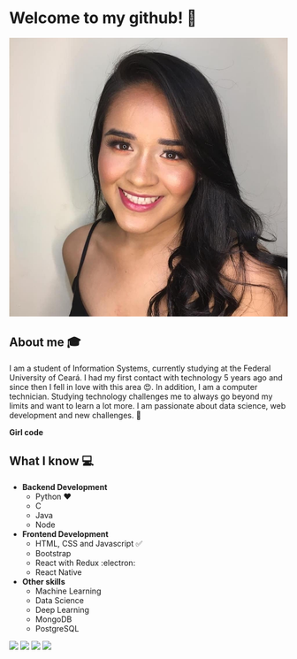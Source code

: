 
# Welcome to my github! 👋

<div align="center" width="100">
	<img src="https://github.com/kelyAna/kelyAna/blob/main/foto.jpg">
</div>

## About me :mortar_board:
I am a student of Information Systems, currently studying at the Federal University of Ceará. I had my first contact with technology 5 years ago and since then I fell in love with this area 😍. In addition, I am a computer technician. Studying technology challenges me to always go beyond my limits and want to learn a lot more. I am passionate about data science, web development and new challenges. 🧠 

**Girl code** 

## What I know :computer:
- **Backend Development**
	- Python ❤️
	- C
	- Java
  - Node
- **Frontend Development**
	- HTML, CSS and Javascript :white_check_mark:
	- Bootstrap
	- React with Redux :electron:
	- React Native
- **Other skills**
  - Machine Learning
  - Data Science
  - Deep Learning
  - MongoDB
  - PostgreSQL

[<img src="https://img.shields.io/badge/twitter-%231DA1F2.svg?&style=for-the-badge&logo=twitter&logoColor=white" />](https://twitter.com/Kely73206301) [<img src="https://img.shields.io/badge/medium-%2312100E.svg?&style=for-the-badge&logo=medium&logoColor=white" />]()  [<img src="https://img.shields.io/badge/linkedin-%230077B5.svg?&style=for-the-badge&logo=linkedin&logoColor=white" />](https://www.linkedin.com/in/ana-kely-lopes-3869bb18b/) [<img src = "https://img.shields.io/badge/instagram-%23E4405F.svg?&style=for-the-badge&logo=instagram&logoColor=white">](https://www.instagram.com/___anakely/)
